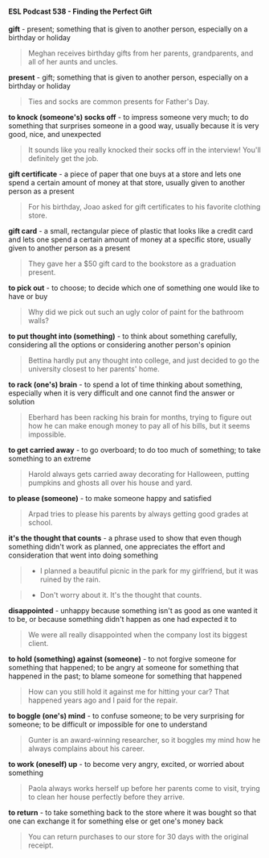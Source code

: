#### ESL Podcast 538 - Finding the Perfect Gift

**gift** - present; something that is given to another person, especially on a birthday
or holiday

> Meghan receives birthday gifts from her parents, grandparents, and all of her
aunts and uncles.

**present** - gift; something that is given to another person, especially on a birthday
or holiday

> Ties and socks are common presents for Father's Day.

**to knock (someone's) socks off** - to impress someone very much; to do
something that surprises someone in a good way, usually because it is very
good, nice, and unexpected

> It sounds like you really knocked their socks off in the interview! You'll definitely
get the job.

**gift certificate** - a piece of paper that one buys at a store and lets one spend a
certain amount of money at that store, usually given to another person as a
present

> For his birthday, Joao asked for gift certificates to his favorite clothing store.

**gift card** - a small, rectangular piece of plastic that looks like a credit card and
lets one spend a certain amount of money at a specific store, usually given to
another person as a present

> They gave her a $50 gift card to the bookstore as a graduation present.

**to pick out** - to choose; to decide which one of something one would like to
have or buy

> Why did we pick out such an ugly color of paint for the bathroom walls?

**to put thought into (something)** - to think about something carefully,
considering all the options or considering another person's opinion

> Bettina hardly put any thought into college, and just decided to go the university
closest to her parents' home.

**to rack (one's) brain** - to spend a lot of time thinking about something,
especially when it is very difficult and one cannot find the answer or solution

> Eberhard has been racking his brain for months, trying to figure out how he can
make enough money to pay all of his bills, but it seems impossible.

**to get carried away** - to go overboard; to do too much of something; to take
something to an extreme

> Harold always gets carried away decorating for Halloween, putting pumpkins
and ghosts all over his house and yard.

**to please (someone)** - to make someone happy and satisfied

> Arpad tries to please his parents by always getting good grades at school.

**it's the thought that counts** - a phrase used to show that even though
something didn't work as planned, one appreciates the effort and consideration
that went into doing something

> - I planned a beautiful picnic in the park for my girlfriend, but it was ruined by
the rain.

> - Don't worry about it. It's the thought that counts.

**disappointed** - unhappy because something isn't as good as one wanted it to
be, or because something didn't happen as one had expected it to

> We were all really disappointed when the company lost its biggest client.

**to hold (something) against (someone)** - to not forgive someone for
something that happened; to be angry at someone for something that happened
in the past; to blame someone for something that happened

> How can you still hold it against me for hitting your car? That happened years
ago and I paid for the repair.

**to boggle (one's) mind** - to confuse someone; to be very surprising for
someone; to be difficult or impossible for one to understand

> Gunter is an award-winning researcher, so it boggles my mind how he always
complains about his career.

**to work (oneself) up** - to become very angry, excited, or worried about
something

> Paola always works herself up before her parents come to visit, trying to clean
her house perfectly before they arrive.

**to return** - to take something back to the store where it was bought so that one
can exchange it for something else or get one's money back

> You can return purchases to our store for 30 days with the original receipt.

